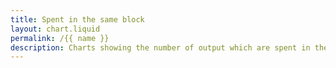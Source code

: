```yaml
---
title: Spent in the same block
layout: chart.liquid
permalink: /{{ name }}
description: Charts showing the number of output which are spent in the same block they are created
---
```


<canvas id="myChart" width="100%"></canvas>
<script>
var labels = {{ site.data.stats.total_spent_in_block_per_month.labels | join: "','" | prepend: "['" | append : "']"}};
var values = {{ site.data.stats.total_spent_in_block_per_month.values | join: "," | prepend: "[" | append: "]"}};
var total_values = {{ site.data.stats.total_outputs_per_month.values | join: "," | prepend: "[" | append: "]"}};
var ctx = document.getElementById("myChart").getContext('2d');
var myChart = new Chart(ctx, {
    type: 'line',
    data: {
        labels: labels,
        datasets: [{
            label: 'total outputs spent in the same block per month',
            data: values,
            backgroundColor: window.chartColors.blue,
            fill: true,
        },{
          label: 'total outputs per month',
          data: total_values,
          backgroundColor: window.chartColors.red,
          fill: true,
      }]
    }
});
</script>

<br>
<br>
